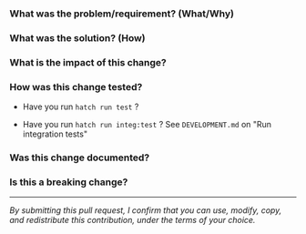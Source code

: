 ### What was the problem/requirement? (What/Why)

### What was the solution? (How)

### What is the impact of this change?

### How was this change tested?
- Have you run `hatch run test` ?

- Have you run `hatch run integ:test` ? See `DEVELOPMENT.md` on "Run integration tests"

### Was this change documented?

### Is this a breaking change?

----

*By submitting this pull request, I confirm that you can use, modify, copy, and redistribute this contribution, under the terms of your choice.*